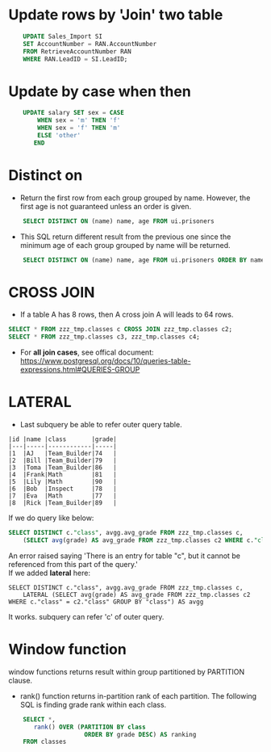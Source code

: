 # Update rows by 'Join' two table
```sql
    UPDATE Sales_Import SI
    SET AccountNumber = RAN.AccountNumber
    FROM RetrieveAccountNumber RAN
    WHERE RAN.LeadID = SI.LeadID; 
```

# Update by case when then
```sql
    UPDATE salary SET sex = CASE 
        WHEN sex = 'm' THEN 'f' 
        WHEN sex = 'f' THEN 'm' 
        ELSE 'other' 
       END
```

# Distinct on 
* Return the first row from each group grouped by name. However, the first age is not guaranteed unless an order is given.
```sql
    SELECT DISTINCT ON (name) name, age FROM ui.prisoners
```
* This SQL return different result from the previous one since the minimum age of each group grouped by name will be returned.
```sql
    SELECT DISTINCT ON (name) name, age FROM ui.prisoners ORDER BY name, age  
```

# CROSS JOIN 
* If a table A has 8 rows, then A cross join A will leads to 64 rows.
```sql
SELECT * FROM zzz_tmp.classes c CROSS JOIN zzz_tmp.classes c2;
SELECT * FROM zzz_tmp.classes c3, zzz_tmp.classes c4;
```
* For <b>all join cases</b>, see offical document:<br />
https://www.postgresql.org/docs/10/queries-table-expressions.html#QUERIES-GROUP

# LATERAL
* Last subquery be able to refer outer query table.
```
|id |name |class       |grade|
|---|-----|------------|-----|
|1  |AJ   |Team_Builder|74   |
|2  |Bill |Team_Builder|79   |
|3  |Toma |Team_Builder|86   |
|4  |Frank|Math        |81   |
|5  |Lily |Math        |90   |
|6  |Bob  |Inspect     |78   |
|7  |Eva  |Math        |77   |
|8  |Rick |Team_Builder|89   |

```
If we do query like below:
```sql
SELECT DISTINCT c."class", avgg.avg_grade FROM zzz_tmp.classes c, 
    (SELECT avg(grade) AS avg_grade FROM zzz_tmp.classes c2 WHERE c."class" = c2."class" GROUP BY "class") AS avgg
```
An error raised saying 'There is an entry for table "c", but it cannot be referenced from this part of the query.'<br>
If we added <b>lateral</b> here:
```
SELECT DISTINCT c."class", avgg.avg_grade FROM zzz_tmp.classes c, 
    LATERAL (SELECT avg(grade) AS avg_grade FROM zzz_tmp.classes c2 WHERE c."class" = c2."class" GROUP BY "class") AS avgg
```
It works. subquery can refer 'c' of outer query.

# Window function
window functions returns result within group partitioned by PARTITION clause. 

* rank() function returns in-partition rank of each partition. The following SQL is finding grade rank within each class.
```sql
    SELECT *,
       rank() OVER (PARTITION BY class
                     ORDER BY grade DESC) AS ranking
    FROM classes
```
